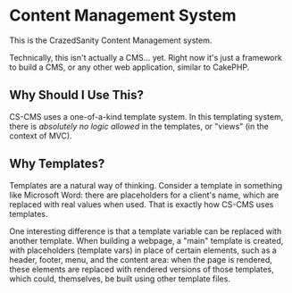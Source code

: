 # Content Management System

This is the CrazedSanity Content Management system.

Technically, this isn't actually a CMS... yet.  Right now it's just a framework 
to build a CMS, or any other web application, similar to CakePHP.

## Why Should I Use This?

CS-CMS uses a one-of-a-kind template system.  In this templating system, there 
is *absolutely no logic allowed* in the templates, or "views" (in the context 
of MVC).

## Why Templates?

Templates are a natural way of thinking.  Consider a template in something like 
Microsoft Word: there are placeholders for a client's name, which are replaced 
with real values when used.  That is exactly how CS-CMS uses templates.

One interesting difference is that a template variable can be replaced with 
another template. When building a webpage, a "main" template is created, 
with placeholders (template vars) in place of certain elements, such as a 
header, footer, menu, and the content area: when the page is rendered, these 
elements are replaced with rendered versions of those templates, which could, 
themselves, be built using other template files.